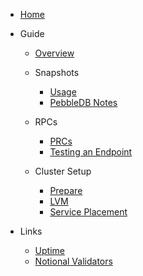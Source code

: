 - [Home](/)
  
- Guide
  - [Overview](overview.md)
  - Snapshots
    - [Usage](snapshot_usage.md)
    - [PebbleDB Notes](pebbledb.md)
  
  - RPCs
    - [PRCs](rpc.md)
    - [Testing an Endpoint](rpc_testing_endpoints.md)

  - Cluster Setup
    - [Prepare](prepare.md)
    - [LVM](lvm.md)
    - [Service Placement](service_placement.md)  

- Links
  - [Uptime](https://status.notional.ventures/status/cosmosia)
  - [Notional Validators](https://status.notional.ventures/status/validators)